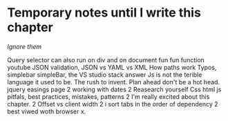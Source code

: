# Temporary notes until I write this chapter
*Ignore them*

Query selector can also run on div and on document
fun fun function youtube
JSON validation, JSON vs YAML vs XML
How paths work
Typos, simplebar simpleBar, the VS studio stack answer
Js is not the terible language it used to be. 
The rush to invent. Plan ahead don't be a hot head. 
jquery easings page
2 working with dates
2 Reasearch yourself Css html js pitfals, best practices, mistakes, patterns
2 I'm really excited about this chapter. 
2 Offset vs client width
2 i sort tabs in the order of dependency
2 best viwed woth browser x. 